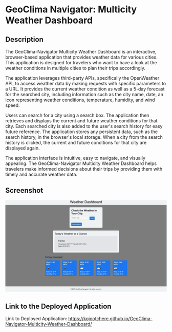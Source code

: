 # GeoClima Navigator: Multicity Weather Dashboard

## Description

The GeoClima-Navigator Multicity Weather Dashboard is an interactive, browser-based application that provides weather data for various cities. This application is designed for travelers who want to have a look at the weather conditions in multiple cities to plan their trips accordingly.

The application leverages third-party APIs, specifically the OpenWeather API, to access weather data by making requests with specific parameters to a URL. It provides the current weather condition as well as a 5-day forecast for the searched city, including information such as the city name, date, an icon representing weather conditions, temperature, humidity, and wind speed.

Users can search for a city using a search box. The application then retrieves and displays the current and future weather conditions for that city. Each searched city is also added to the user's search history for easy future reference. The application stores any persistent data, such as the search history, in the browser's local storage. When a city from the search history is clicked, the current and future conditions for that city are displayed again.

The application interface is intuitive, easy to navigate, and visually appealing. The GeoClima-Navigator Multicity Weather Dashboard helps travelers make informed decisions about their trips by providing them with timely and accurate weather data.

## Screenshot

![GeoClima-Navigator Multicity Weather Dashboard](./assets/images/GeoClima-Navigator-Multicity-Weather-Dashboard-Screenshot.jpeg)

## Link to the Deployed Application

Link to Deployed Application: https://kojootchere.github.io/GeoClima-Navigator-Multicity-Weather-Dashboard/